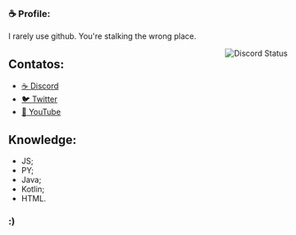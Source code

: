 ### ☕ Profile:
I rarely use github. You're stalking the wrong place.

<img align="right" src="https://lanyard-profile-readme.vercel.app/api/757513323934777374?theme=dark&bg=2f3136&animated=false&hideDiscrim=false&borderRadius=10px&idleMessage=https://discord.gg/QuGSbPKNMK" alt="Discord Status">

## Contatos:
- [☕ Discord](https://discord.gg/QuGSbPKNMK)
- [🐦 Twitter](https://twitter.com/AnaahLuiza)
- [📼 YouTube](https://youtube.com/channel/UCJhXB9Mw0f2v_7ZGBVG2OHQ) 
## Knowledge:
- JS;
- PY;
- Java; 
- Kotlin;
- HTML.
### :)
